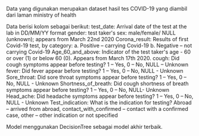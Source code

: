 Data yang digunakan merupakan dataset hasil tes COVID-19 yang diambil dari laman ministry of health

Data berisi kolom sebagai berikut:
    test_date: Arrival date of the test at the lab in DD/MM/YY format
    gender: test taker's sex: male/female/ NULL (unknown); appears from March 22nd 2020
    Corona_result: Results of first Covid-19 test, by category:
    a. Positive – carrying Covid-19
    b. Negative – not carrying Covid-19
    Age_60_and_above: Indicator of the test taker's age - 60 or over (1) or below 60 (0). Appears from March 17th 2020.
    cough: Did cough symptoms appear before testing? 1 – Yes, 0 – No, NULL – Unknown
    fever: Did fever appear before testing? 1 – Yes, 0 – No, NULL - Unknown
    Sore_throat: Did sore throat symptoms appear before testing? 1 – Yes, 0 – No, NULL - Unknown
    Shortness_of_breath: Did cough shortness of breath symptoms appear before testing? 1 – Yes, 0 – No, NULL- Unknown
    Head_ache: Did headache symptoms appear before testing? 1 – Yes, 0 – No, NULL - Unknown
    Test_indication: What is the indication for testing? Abroad – arrived from abroad,
    contact_with_confirmed – contact with a confirmed case, other – other indication or not specified

Model menggunakan DecisionTree sebagai model akhir terbaik.